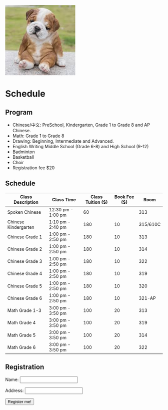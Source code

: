 <a href="https://en.wikipedia.org/wiki/Puppy" title="A cute puppy">
  <img src="pics/puppy.jpg">
</a>

# Schedule

## Program
* Chinese/中文: PreSchool, Kindergarten, Grade 1 to Grade 8 and AP Chinese.
* Math: Grade 1 to Grade 8
* Drawing: Beginning, Intermediate and Advanced.
* English Writing Middle School (Grade 6-8) and High School (9-12)
* Badminton
* Basketball
* Choir
* Registration fee $20

## Schedule

Class Description | Class Time | Class Tuition ($) | Book Fee ($) | Room 
-- | -- | -- | -- | --
Spoken Chinese | 12:30 pm - 1:00 pm | 60 | | 313
Chinese Kindergarten| 1:10 pm - 2:40 pm| 180| 10| 315/610C
Chinese Grade 1| 1:00 pm - 2:50 pm| 180| 10| 313
Chinese Grade 2| 1:00 pm - 2:50 pm| 180| 10| 314
Chinese Grade 3| 1:00 pm - 2:50 pm| 180| 10| 322
Chinese Grade 4| 1:00 pm - 2:50 pm| 180| 10| 319
Chinese Grade 5| 1:00 pm - 2:50 pm| 180| 10| 320
Chinese Grade 6| 1:00 pm - 2:50 pm| 180| 10| 321-AP| Advanced Chinese| 1:00 pm - 2:50 pm| 200| 90| 323
Math Grade 1-3| 3:00 pm - 3:50 pm| 100| 20| 313
Math Grade 4| 3:00 pm - 3:50 pm| 100| 20| 319
Math Grade 5| 3:00 pm - 3:50 pm| 100| 20| 314
Math Grade 6| 3:00 pm - 3:50 pm| 100| 20| 322


## Registration
Name: <input type="text" id="name" name="name"/>

Address: <input type="text" id="name" name="name"/>

<button>Register me!</button>

